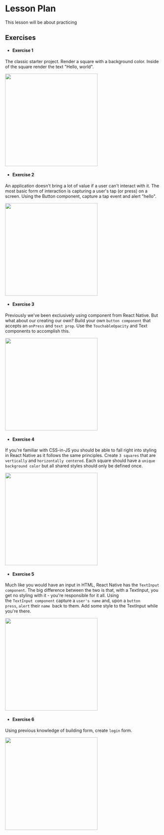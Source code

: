 # Lesson Plan

This lesson will be about practicing

## Exercises

- #### Exercise 1

The classic starter project. Render a square with a background color. Inside of the square render the text "Hello, world".

<img src="./assets/text.png" width="300px" />

- #### Exercise 2

An application doesn't bring a lot of value if a user can't interact with it. The most basic form of interaction is capturing a user's tap (or press) on a screen. Using the Button component, capture a tap event and alert "hello".

<img src="./assets/alert.png" width="300px" />

- #### Exercise 3

Previously we've been exclusively using component from React Native. But what about our creating our own? Build your own `button component` that accepts an `onPress` and `text prop`. Use the `TouchableOpacity` and Text components to accomplish this.

<img src="./assets/customComponent.png" width="300px" />

- #### Exercise 4

 If you're familiar with CSS-in-JS you should be able to fall right into styling in React Native as it follows the same principles. Create `3 squares` that are `vertically` and `horizontally centered`. Each square should have a `unique background color` but all shared styles should only be defined once.

 <img src="./assets/styling.png" width="300px" />

 - #### Exercise 5

Much like you would have an input in HTML, React Native has the `TextInput component`. The big difference between the two is that, with a TextInput, you get no styling with it - you're responsible for it all. Using the `TextInput component` capture a `user's name` and, upon a `button press`, `alert` their `name `back to them. Add some style to the TextInput while you're there.

  <img src="./assets/form.png" width="300px" />

  - #### Exercise 6

   Using previous knowledge of building form, create `login` form.

  <img src="./assets/example.png" width="300px" />
